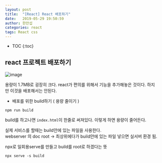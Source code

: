 ```yaml
---
layout: post
title:  "[React] React 배포하기"
date:   2019-05-29 19:50:59
author: 한만섭
categories: react
tags: React css 
---
```


* TOC
{:toc}


## react 프로젝트 배포하기

![image](https://user-images.githubusercontent.com/46010705/58551322-ae00f580-824a-11e9-8986-4029b8588cab.png)

용량이 1.7MB로 굉장히 크다. react가 편의를 위해서 기능을 추가해놓은 것이다. 하지만 이것을 배포해서는 안된다.  

- 배포를 위한 build하기 ( 용량 줄이기 )
```
npm run build
```

build를 하고나면 `index.html`이 한줄로 써져있다. 이렇게 하면 용량이 줄어든다.  

실제 서비스를 할때는 build안에 있는 파일을 사용한다.   
webserver 의 doc root -> 최상위에다가 build안에 있는 파일 넣으면 실서버 환경 됨.



npx로 일회용serve를 만들고 build를 root로 하겠다는 뜻
```
npx serve -s build
```
